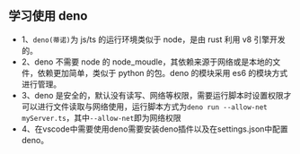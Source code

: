 ## 学习使用 deno

- 1、`deno(蒂诺)`为 js/ts 的运行环境类似于 node，是由 rust 利用 v8 引擎开发的。
- 2、deno 不需要 node 的 node_moudle，其依赖来源于网络或是本地的文件，依赖更加简单，类似于 python 的包。deno 的模块采用 es6 的模块方式进行管理。
- 3、deno 是安全的，默认没有读写、网络等权限，需要运行脚本时设置权限才可以进行文件读取与网络使用，运行脚本方式为`deno run --allow-net myServer.ts`，其中`--allow-net`即为网络权限
- 4、在vscode中需要使用deno需要安装deno插件以及在settings.json中配置deno。
